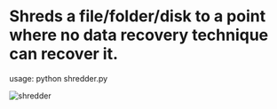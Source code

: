# Shreds a file/folder/disk to a point where no data recovery technique can recover it.

usage: python shredder.py

![shredder](https://github.com/user-attachments/assets/5f38f016-5e34-4599-b467-6e0d7f1d6a25)
